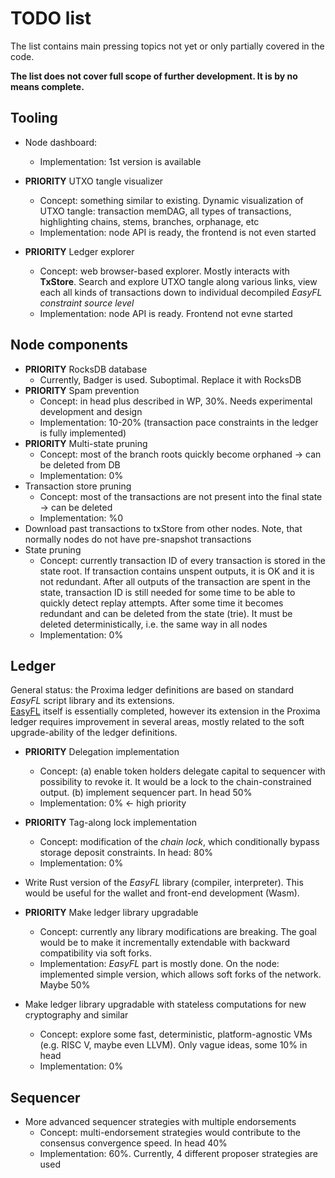 # TODO list

The list contains main pressing topics not yet or only partially covered in the code. 

**The list does not cover full scope of further development. It is by no means complete.**

## Tooling
* Node dashboard:
  * Implementation: 1st version is available
  
* **PRIORITY** UTXO tangle visualizer
  - Concept: something similar to existing. Dynamic visualization of UTXO tangle: transaction memDAG, 
all types of transactions, highlighting chains, stems, branches, orphanage, etc
  - Implementation: node API is ready, the frontend is not even started 
  
* **PRIORITY** Ledger explorer
  - Concept: web browser-based explorer. Mostly interacts with **TxStore**. 
Search and explore UTXO tangle along various links, view each all kinds of transactions down to individual decompiled _EasyFL constraint source level_
  - Implementation: node API is ready. Frontend not evne started

## Node components
* **PRIORITY** RocksDB database
  * Currently, Badger is used. Suboptimal. Replace it with RocksDB
* **PRIORITY** Spam prevention
  * Concept: in head plus described in WP, 30%. Needs experimental development and design
  * Implementation: 10-20% (transaction pace constraints in the ledger is fully implemented)
* **PRIORITY** Multi-state pruning
  * Concept: most of the branch roots quickly become orphaned -> can be deleted from DB
  * Implementation: 0%
* Transaction store pruning
  * Concept: most of the transactions are not present into the final state -> can be deleted 
  * Implementation: %0
* Download past transactions to txStore from other nodes. Note, that normally nodes do not have pre-snapshot 
transactions
* State pruning
  * Concept: currently transaction ID of every transaction is stored in the state root. If transaction contains unspent outputs,
it is OK and it is not redundant. After all outputs of the transaction are spent in the state, transaction ID is still needed for some time to be able to
quickly detect replay attempts. After some time it becomes redundant and can be deleted from the state (trie). 
It must be deleted deterministically, i.e. the same way in all nodes
  * Implementation: 0%

## Ledger
General status: the Proxima ledger definitions are based on standard _EasyFL_ script library and its extensions.  
[EasyFL](https://github.com/lunfardo314/easyfl) itself is essentially completed, however its extension in the Proxima ledger requires improvement in several areas, 
mostly related to the soft upgrade-ability of the ledger definitions.

* **PRIORITY** Delegation implementation
  * Concept: (a) enable token holders delegate capital to sequencer with possibility to revoke it. It would be a lock to the chain-constrained output.
    (b) implement sequencer part. In head 50%
  * Implementation: 0% <- high priority

* **PRIORITY** Tag-along lock implementation
  * Concept: modification of the _chain lock_, which conditionally bypass storage deposit constraints. In head: 80%
  * Implementation: 0%

* Write Rust version of the _EasyFL_ library (compiler, interpreter). This would be useful for the wallet and front-end development (Wasm). 

* **PRIORITY** Make ledger library upgradable  
  - Concept: currently any library modifications are breaking. The goal would be to make it incrementally extendable 
with backward compatibility via soft forks. 
  - Implementation: _EasyFL_ part is mostly done. On the node: implemented simple version, which allows soft forks of the network. Maybe 50%

* Make ledger library upgradable with stateless computations for new cryptography and similar
  - Concept: explore some fast, deterministic, platform-agnostic VMs (e.g. RISC V, maybe even LLVM). Only vague ideas, some 10% in head
  - Implementation: 0%

## Sequencer

* More advanced sequencer strategies with multiple endorsements
  * Concept: multi-endorsement strategies would contribute to the consensus convergence speed. In head 40%
  * Implementation: 60%. Currently, 4 different proposer strategies are used 

